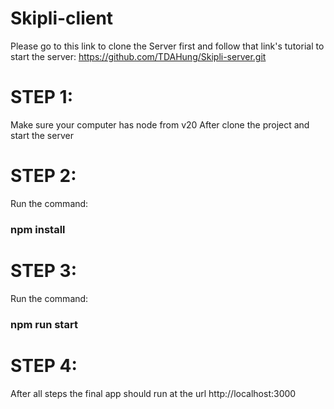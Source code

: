# Skipli-client
Please go to this link to clone the Server first and follow that link's tutorial to start the server: https://github.com/TDAHung/Skipli-server.git
# STEP 1:
Make sure your computer has node from v20
After clone the project and start the server
# STEP 2:
Run the command:
### npm install
# STEP 3:
Run the command:
### npm run start
# STEP 4:
After all steps the final app should run at the url http://localhost:3000

